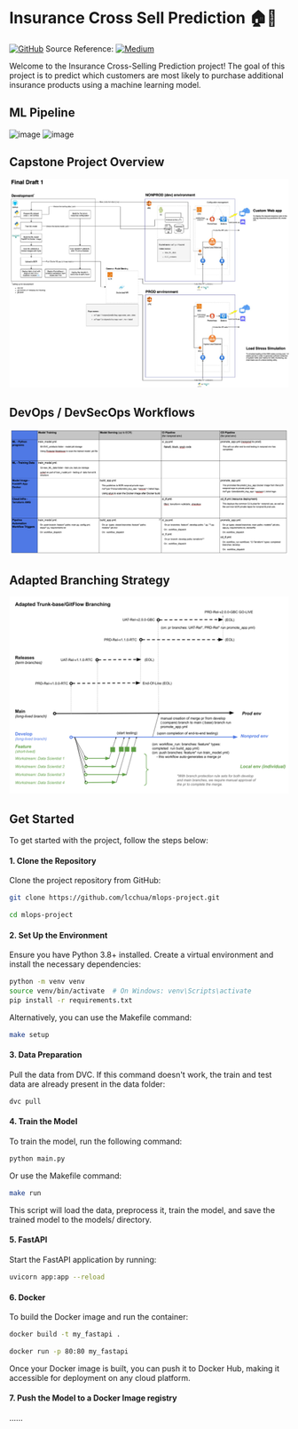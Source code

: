 # Insurance Cross Sell Prediction 🏠🏥
[![GitHub](https://img.shields.io/badge/GitHub-code-blue?style=flat&logo=github&logoColor=white&color=red)](https://github.com/lcchua/mlops-project.git) Source Reference: [![Medium](https://img.shields.io/badge/Medium-view_article-green?style=flat&logo=medium&logoColor=white&color=green)](https://medium.com/@prasadmahamulkar/machine-learning-operations-mlops-for-beginners-a5686bfe02b2)

Welcome to the Insurance Cross-Selling Prediction project! The goal of this project is to predict which customers are most likely to purchase additional insurance products using a machine learning model.

## ML Pipeline
![image](https://github.com/user-attachments/assets/9c202824-6b32-4c9d-b9b6-af09270bff2b)
![image](https://github.com/user-attachments/assets/abc6aa2c-5ee7-4c09-8f9f-15807399a5b5)

## Capstone Project Overview
![alt text](image.png)

## DevOps / DevSecOps Workflows
![alt text](image-4.png)

## Adapted Branching Strategy
![alt text](image-2.png)

## Get Started
To get started with the project, follow the steps below:

#### 1. Clone the Repository
Clone the project repository from GitHub:
```bash
git clone https://github.com/lcchua/mlops-project.git
```
```bash
cd mlops-project
```
#### 2. Set Up the Environment
Ensure you have Python 3.8+ installed. Create a virtual environment and install the necessary dependencies:
```bash
python -m venv venv
source venv/bin/activate  # On Windows: venv\Scripts\activate
pip install -r requirements.txt
```
Alternatively, you can use the Makefile command:
```bash
make setup
```
#### 3. Data Preparation
Pull the data from DVC. If this command doesn't work, the train and test data are already present in the data folder:
```bash
dvc pull
```

#### 4. Train the Model
To train the model, run the following command:

```bash
python main.py 
```
Or use the Makefile command:

```bash
make run
```
This script will load the data, preprocess it, train the model, and save the trained model to the models/ directory.

#### 5. FastAPI
Start the FastAPI application by running:

```bash
uvicorn app:app --reload
```

#### 6. Docker
To build the Docker image and run the container:

```bash
docker build -t my_fastapi .
```
```bash
docker run -p 80:80 my_fastapi
```
Once your Docker image is built, you can push it to Docker Hub, making it accessible for deployment on any cloud platform.
#### 7. Push the Model to a Docker Image registry
......
```

